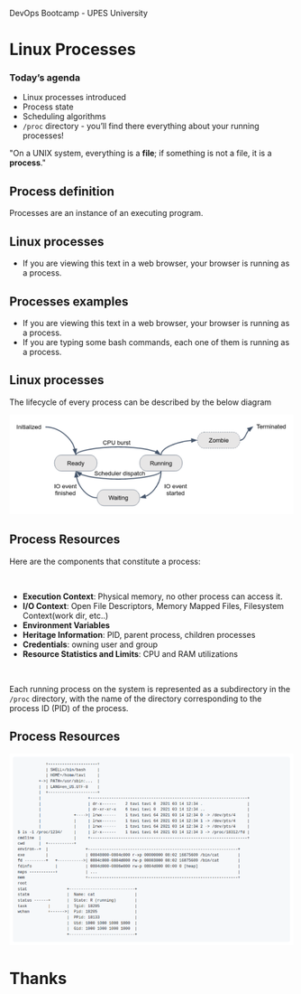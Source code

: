 [comment]: # (mdslides presentation.md --include media)

[comment]: # (THEME = white)
[comment]: # (CODE_THEME = base16/zenburn)
[comment]: # (The list of themes is at https://revealjs.com/themes/)
[comment]: # (The list of code themes is at https://highlightjs.org/)

[comment]: # (controls: true)
[comment]: # (keyboard: true)
[comment]: # (markdown: { smartypants: true })
[comment]: # (hash: false)
[comment]: # (respondToHashChanges: false)
[comment]: # (width: 1500)
[comment]: # (height: 1000)


DevOps Bootcamp - UPES University

# Linux Processes

[comment]: # (!!!)

### Today’s agenda

- Linux processes introduced
- Process state
- Scheduling algorithms
- `/proc` directory - you’ll find there everything about your running processes!


[comment]: # (!!!)

"On a UNIX system, everything is a **file**; if something is not a file, it is a **process**."

[comment]: # (!!!)

## Process definition

Processes are an instance of an executing program.

[comment]: # (!!!)

## Linux processes

- If you are viewing this text in a web browser, your browser is running as a process.

[comment]: # (!!! data-auto-animate)

## Processes examples

- If you are viewing this text in a web browser, your browser is running as a process.
- If you are typing some bash commands, each one of them is running as a process.

[comment]: # (!!! data-auto-animate)

## Linux processes

The lifecycle of every process can be described by the below diagram

![](media/processes.png)

[comment]: # (!!!)

## Process Resources

Here are the components that constitute a process:

<br>

- **Execution Context**: Physical memory, no other process can access it.
- **I/O Context**: Open File Descriptors, Memory Mapped Files, Filesystem Context(work dir, etc..)
- **Environment Variables**
- **Heritage Information**: PID, parent process, children processes
- **Credentials**: owning user and group
- **Resource Statistics and Limits**: CPU and RAM utilizations

<br>


Each running process on the system is represented as a subdirectory in the `/proc` directory, with the name of the directory corresponding to the process ID (PID) of the process.

[comment]: # (!!!)

## Process Resources


![](media/procresources.png)

[comment]: # (!!!)

# Thanks
[comment]: # (!!! data-background-color="aquamarine")

